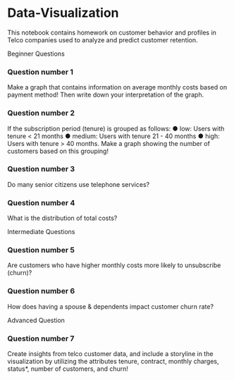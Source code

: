 # Data-Visualization

This notebook contains homework on customer behavior and profiles in Telco companies used to analyze and predict customer retention.

Beginner Questions
### Question number 1
Make a graph that contains information on average monthly costs based on payment method! Then write down your interpretation of the graph.

### Question number 2
If the subscription period (tenure) is grouped as follows:
● low: Users with tenure < 21 months
● medium: Users with tenure 21 - 40 months
● high: Users with tenure > 40 months.
Make a graph showing the number of customers based on this grouping!

### Question number 3
Do many senior citizens use telephone services?

### Question number 4
What is the distribution of total costs?

Intermediate Questions
### Question number 5
Are customers who have higher monthly costs more likely to unsubscribe (churn)?

### Question number 6
How does having a spouse & dependents impact customer churn rate?

Advanced Question
### Question number 7
Create insights from telco customer data, and include a storyline in the visualization by utilizing the attributes tenure, contract, monthly charges, status*, number of customers, and churn!
